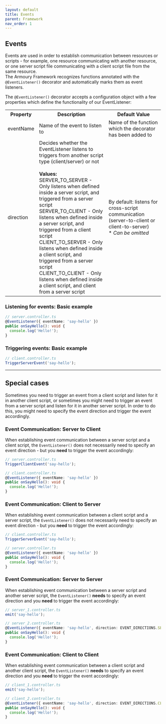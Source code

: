 ```yaml
---
layout: default
title: Events
parent: Framework
nav_order: 1
---
```


## Events
Events are used in order to establish communication between resources or scripts - for example, one resource communicating with another resource, or one server script file communicating with a client script file from the same resource.
<br>The Armoury Framework recognizes functions annotated with the `@EventListener()` decorator and automatically marks them as event listeners.

The `@EventListener()` decorator accepts a configuration object with a few properties which define the functionality of our EventListener:
<table>
  <tr>
    <th>Property</th>
    <th>Description</th>
    <th>Default Value</th>
  </tr>
  <tr>
    <td>eventName</td>
    <td>Name of the event to listen to</td>
    <td>Name of the function which the decorator has been added to</td>
  </tr>
  <tr>
    <td>direction</td>
    <td>
      Decides whether the EventListener listens to triggers from another script type (client/server) or not
      <br><br>
      <strong>Values:</strong>
      <br>SERVER_TO_SERVER - Only listens when defined inside a server script, and triggered from a server script
      <br>SERVER_TO_CLIENT - Only listens when defined inside a server script, and triggered from a client script
      <br>CLIENT_TO_SERVER - Only listens when defined inside a client script, and triggered from a server script
      <br>CLIENT_TO_CLIENT - Only listens when defined inside a client script, and client from a server script
    </td>
    <td>
      By default: listens for cross-script communication (server-to-client or client-to-server)
      <br>* <i>Can be omitted</i>
    </td>
  </tr>
</table>

### [](#listening-for-events)Listening for events: Basic example
```ts
// server.controller.ts
@EventListener({ eventName: 'say-hello' })
public onSayHello(): void {
  console.log('Hello!');
}
```

### [](#triggering-events)Triggering events: Basic example
```ts
// client.controller.ts
TriggerServerEvent('say-hello');
```

---

## [](#special-cases)Special cases
Sometimes you need to trigger an event from a client script and listen for it in another client script, or sometimes you might need to trigger an event from a server script and listen for it in another server script. In order to do this, you might need to specify the event direction and trigger the event accordingly.

### [](#server-to-client)Event Communication: Server to Client
When establishing event communication between a server script and a client script, the `EventListener()` does not necessarily need to specify an event direction - but you **need** to trigger the event accordingly:

```ts
// server.controller.ts
TriggerClientEvent('say-hello');
```

```ts
// client.controller.ts
@EventListener({ eventName: 'say-hello' })
public onSayHello(): void {
  console.log('Hello!');
}
```

### [](#client-to-server)Event Communication: Client to Server
When establishing event communication between a client script and a server script, the `EventListener()` does not necessarily need to specify an event direction - but you **need** to trigger the event accordingly:

```ts
// client.controller.ts
TriggerServerEvent('say-hello');
```

```ts
// server.controller.ts
@EventListener({ eventName: 'say-hello' })
public onSayHello(): void {
  console.log('Hello!');
}
```

### [](#server-to-server)Event Communication: Server to Server
When establishing event communication between a server script and another server script, the `EventListener()` **needs** to specify an event direction and you **need** to trigger the event accordingly:

```ts
// server_1.controller.ts
emit('say-hello');
```

```ts
// server_2.controller.ts
@EventListener({ eventName: 'say-hello', direction: EVENT_DIRECTIONS.SERVER_TO_SERVER })
public onSayHello(): void {
  console.log('Hello!');
}
```

### [](#client-to-client)Event Communication: Client to Client
When establishing event communication between a client script and another client script, the `EventListener()` **needs** to specify an event direction and you **need** to trigger the event accordingly:

```ts
// client_1.controller.ts
emit('say-hello');
```

```ts
// client_2.controller.ts
@EventListener({ eventName: 'say-hello', direction: EVENT_DIRECTIONS.CLIENT_TO_CLIENT })
public onSayHello(): void {
  console.log('Hello!');
}
```
